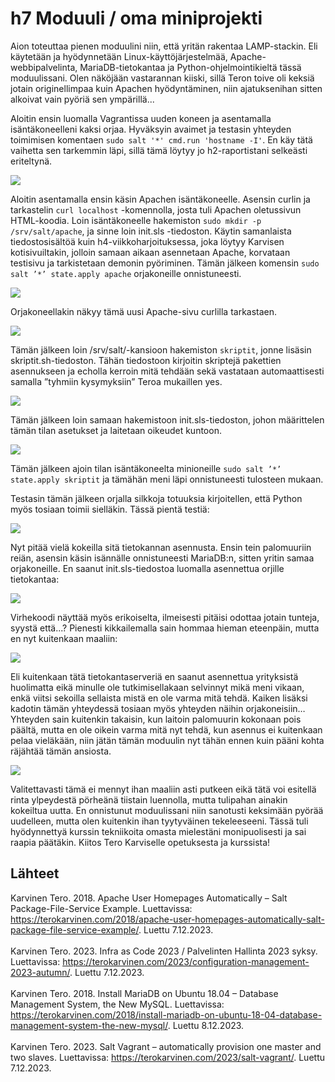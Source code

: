 # h7 Moduuli / oma miniprojekti

Aion toteuttaa pienen moduulini niin, että yritän rakentaa LAMP-stackin. Eli käytetään ja hyödynnetään Linux-käyttöjärjestelmää, Apache-webbipalvelinta, MariaDB-tietokantaa ja Python-ohjelmointikieltä tässä moduulissani.
Olen näköjään vastarannan kiiski, sillä Teron toive oli keksiä jotain originellimpaa kuin Apachen hyödyntäminen, niin ajatuksenihan sitten alkoivat vain pyöriä sen ympärillä...

Aloitin ensin luomalla Vagrantissa uuden koneen ja asentamalla isäntäkoneelleni kaksi orjaa. Hyväksyin avaimet ja testasin yhteyden toimimisen komentaen `sudo salt '*' cmd.run 'hostname -I'`.
En käy tätä vaihetta sen tarkemmin läpi, sillä tämä löytyy jo h2-raportistani selkeästi eriteltynä.

![](https://github.com/LiisaLesonen/palvelintenhallinta/blob/main/images/7aavaimet.png)

Aloitin asentamalla ensin käsin Apachen isäntäkoneelle. Asensin curlin ja tarkastelin `curl localhost` -komennolla, josta tuli Apachen oletussivun HTML-koodia. Loin isäntäkoneelle hakemiston `sudo mkdir -p /srv/salt/apache`, ja sinne loin init.sls -tiedoston. Käytin samanlaista tiedostosisältöä kuin h4-viikkoharjoituksessa, joka löytyy Karvisen kotisivuiltakin, jolloin samaan aikaan asennetaan Apache, korvataan testisivu ja tarkistetaan demonin pyöriminen. Tämän jälkeen komensin `sudo salt ’*’ state.apply apache` orjakoneille onnistuneesti. 

![](https://github.com/LiisaLesonen/palvelintenhallinta/blob/main/images/7aapache.png)

Orjakoneellakin näkyy tämä uusi Apache-sivu curlilla tarkastaen. 

![](https://github.com/LiisaLesonen/palvelintenhallinta/blob/main/images/7apachecurl.png)

Tämän jälkeen loin /srv/salt/-kansioon hakemiston `skriptit`, jonne lisäsin skriptit.sh-tiedoston. Tähän tiedostoon kirjoitin skriptejä pakettien asennukseen ja echolla kerroin mitä tehdään sekä vastataan automaattisesti samalla ”tyhmiin kysymyksiin” Teroa mukaillen yes.

![](https://github.com/LiisaLesonen/palvelintenhallinta/blob/main/images/7askriptita.png)

Tämän jälkeen loin samaan hakemistoon init.sls-tiedoston, johon määrittelen tämän tilan asetukset ja laitetaan oikeudet kuntoon. 

![](https://github.com/LiisaLesonen/palvelintenhallinta/blob/main/images/7askriptitinit.png)

Tämän jälkeen ajoin tilan isäntäkoneelta minioneille `sudo salt ’*’ state.apply skriptit` ja tämähän meni läpi onnistuneesti tulosteen mukaan.

Testasin tämän jälkeen orjalla silkkoja totuuksia kirjoitellen, että Python myös tosiaan toimii sielläkin. Tässä pientä testiä: 

![](https://github.com/LiisaLesonen/palvelintenhallinta/blob/main/images/7apython.png)

Nyt pitää vielä kokeilla sitä tietokannan asennusta.
Ensin tein palomuuriin reiän, asensin käsin isännälle onnistuneesti MariaDB:n, sitten yritin samaa orjakoneille. En saanut init.sls-tiedostoa luomalla asennettua orjille tietokantaa:

![](https://github.com/LiisaLesonen/palvelintenhallinta/blob/main/images/7amariadb.png)

Virhekoodi näyttää myös erikoiselta, ilmeisesti pitäisi odottaa jotain tunteja, syystä että...?
Pienesti kikkailemalla sain hommaa hieman eteenpäin, mutta en nyt kuitenkaan maaliin:

![](https://github.com/LiisaLesonen/palvelintenhallinta/blob/main/images/7amariadberrorping.png)

Eli kuitenkaan tätä tietokantaserveriä en saanut asennettua yrityksistä huolimatta eikä minulle ole tutkimisellakaan selvinnyt mikä meni vikaan, enkä viitsi sekoilla sellaista mistä en ole varma mitä tehdä. Kaiken lisäksi kadotin tämän yhteydessä tosiaan myös yhteyden näihin orjakoneisiin…
Yhteyden sain kuitenkin takaisin, kun laitoin palomuurin kokonaan pois päältä, mutta en ole oikein varma mitä nyt tehdä, kun asennus ei kuitenkaan pelaa vieläkään, niin jätän tämän moduulin nyt tähän ennen kuin pääni kohta räjähtää tämän ansiosta.

![](https://github.com/LiisaLesonen/palvelintenhallinta/blob/main/images/7asudosaltping2.png)

Valitettavasti tämä ei mennyt ihan maaliin asti putkeen eikä tätä voi esitellä rinta ylpeydestä pörheänä tiistain luennolla, mutta tulipahan ainakin kokeiltua uutta. En onnistunut moduulissani niin sanotusti keksimään pyörää uudelleen, mutta olen kuitenkin ihan tyytyväinen tekeleeseeni. Tässä tuli hyödynnettyä kurssin tekniikoita omasta mielestäni monipuolisesti ja sai raapia päätäkin.
Kiitos Tero Karviselle opetuksesta ja kurssista!

## Lähteet
Karvinen Tero. 2018. Apache User Homepages Automatically – Salt Package-File-Service Example. Luettavissa: https://terokarvinen.com/2018/apache-user-homepages-automatically-salt-package-file-service-example/. Luettu 7.12.2023.<br></br>
Karvinen Tero. 2023. Infra as Code 2023 / Palvelinten Hallinta 2023 syksy. Luettavissa: https://terokarvinen.com/2023/configuration-management-2023-autumn/. Luettu 7.12.2023.<br></br>
Karvinen Tero. 2018. Install MariaDB on Ubuntu 18.04 – Database Management System, the New MySQL. Luettavissa: https://terokarvinen.com/2018/install-mariadb-on-ubuntu-18-04-database-management-system-the-new-mysql/. Luettu 8.12.2023.<br></br>
Karvinen Tero. 2023. Salt Vagrant – automatically provision one master and two slaves. Luettavissa: https://terokarvinen.com/2023/salt-vagrant/. Luettu 7.12.2023.<br></br>
